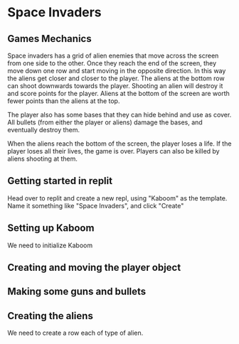 # Space Invaders


## Games Mechanics

Space invaders has a grid of alien enemies that move across the screen from one side to the other. Once they reach the end of the screen, they move down one row and start moving in the opposite direction. In this way the aliens get closer and closer to the player. The aliens at the bottom row can shoot downwards towards the player. Shooting an alien will destroy it and score points for the player. Aliens at the bottom of the screen are worth fewer points than the aliens at the top. 

The player also has some bases that they can hide behind and use as cover. All bullets (from either the player or aliens) damage the bases, and eventually destroy them.

When the aliens reach the bottom of the screen, the player loses a life. If the player loses all their lives, the game is over. Players can also be killed by aliens shooting at them. 


## Getting started in replit
Head over to replit and create a new repl, using "Kaboom" as the template. Name it something like "Space Invaders", and click "Create"



## Setting up Kaboom

We need to initialize Kaboom


## Creating and moving the player object


## Making some guns and bullets


## Creating the aliens

We need to create a row each of type of alien. 

